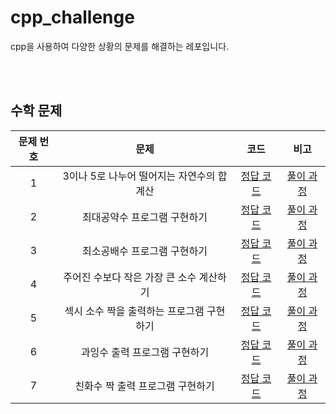 # cpp_challenge
cpp을 사용하여 다양한 상황의 문제를 해결하는 레포입니다.

<br/>
<br/>

## 수학 문제
| 문제 번호 | 문제 | 코드 | 비고 |
| :--: | :--: | :--: | :--: |
| 1 | 3이나 5로 나누어 떨어지는 자연수의 합 계산 | [정답 코드](./ch01/q01.cpp) | [풀이 과정](https://p2-study.tistory.com/356) |
| 2 | 최대공약수 프로그램 구현하기 | [정답 코드](./ch01/q02.cpp) | [풀이 과정](https://p2-study.tistory.com/357) |
| 3 | 최소공배수 프로그램 구현하기 | [정답 코드](./ch01/q03.cpp) | [풀이 과정](https://p2-study.tistory.com/358) |
| 4 | 주어진 수보다 작은 가장 큰 소수 계산하기 | [정답 코드](./ch01/q04.cpp) | [풀이 과정](https://p2-study.tistory.com/362) |
| 5 | 섹시 소수 짝을 출력하는 프로그램 구현하기 | [정답 코드](./ch01/q05.cpp) | [풀이 과정](https://p2-study.tistory.com/363) |
| 6 | 과잉수 출력 프로그램 구현하기 | [정답 코드](./ch01/q06.cpp) | [풀이 과정](https://p2-study.tistory.com/364) |
| 7 | 친화수 짝 출력 프로그램 구현하기 | [정답 코드](./ch01/q07.cpp) | [풀이 과정](https://p2-study.tistory.com/365) |
